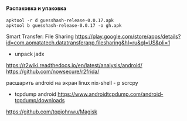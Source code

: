 #### Распаковка и упаковка

```
apktool -r d guesshash-release-0.0.17.apk
apktool b guesshash-release-0.0.17 -o gh.apk
```

Smart Transfer: File Sharing
https://play.google.com/store/apps/details?id=com.aomatatech.datatransferapp.filesharing&hl=ru&gl=US&pli=1

- unpack
jadx

https://r2wiki.readthedocs.io/en/latest/analysis/android/
https://github.com/nowsecure/r2frida/


расшарить android на экран linux
nix-shell - p scrcpy

- tcpdump android
https://www.androidtcpdump.com/android-tcpdump/downloads

https://github.com/topjohnwu/Magisk
